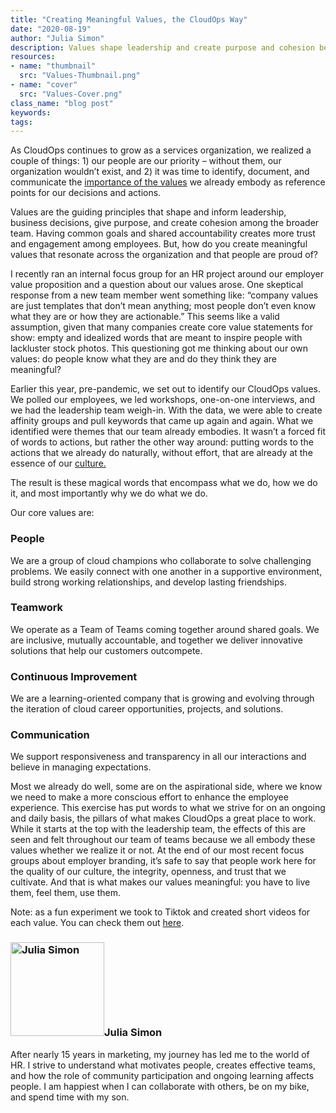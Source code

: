 ```yaml
---
title: "Creating Meaningful Values, the CloudOps Way"
date: "2020-08-19"
author: "Julia Simon"
description: Values shape leadership and create purpose and cohesion between teams. How do you create meaningful values that resonate?
resources:
- name: "thumbnail"
  src: "Values-Thumbnail.png"
- name: "cover"
  src: "Values-Cover.png"
class_name: "blog post"
keywords:
tags:
---
```


As CloudOps continues to grow as a services organization, we realized a couple of things: 1) our people are our priority – without them, our organization wouldn’t exist, and 2) it was time to identify, document, and communicate the <a href="https://blog.smarp.com/the-importance-of-company-values" target="_blank"> importance of the values</a> we already embody as reference points for our decisions and actions.

Values are the guiding principles that shape and inform leadership, business decisions, give purpose, and create cohesion among the broader team. Having common goals and shared accountability creates more trust and engagement among employees. But, how do you create meaningful values that resonate across the organization and that people are proud of?

I recently ran an internal focus group for an HR project around our employer value proposition and a question about our values arose. One skeptical response from a new team member went something like: “company values are just templates that don’t mean anything; most people don’t even know what they are or how they are actionable.” This seems like a valid assumption, given that many companies create core value statements for show: empty and idealized words that are meant to inspire people with lackluster stock photos. This questioning got me thinking about our own values: do people know what they are and do they think they are meaningful? 

Earlier this year, pre-pandemic, we set out to identify our CloudOps values. We polled our employees, we led workshops, one-on-one interviews, and we had the leadership team weigh-in. With the data, we were able to create affinity groups and pull keywords that came up again and again. What we identified were themes that our team already embodies. It wasn’t a forced fit of words to actions, but rather the other way around: putting words to the actions that we already do naturally, without effort, that are already at the essence of our <a href="https://hbr.org/2020/04/build-a-culture-that-aligns-with-peoples-values" target="_blank">culture.</a>

The result is these magical words that encompass what we do, how we do it, and most importantly why we do what we do.

Our core values are:

<h3>People</h3>

We are a group of cloud champions who collaborate to solve challenging problems. We easily connect with one another in a supportive environment, build strong working relationships, and develop lasting friendships.

<h3>Teamwork</h3>

We operate as a Team of Teams coming together around shared goals. We are inclusive, mutually accountable, and together we deliver innovative solutions that help our customers outcompete.

<h3>Continuous Improvement</h3>

We are a learning-oriented company that is growing and evolving through the iteration of cloud career opportunities, projects, and solutions.

<h3>Communication</h3>

We support responsiveness and transparency in all our interactions and believe in managing expectations.

Most we already do well, some are on the aspirational side, where we know we need to make a more conscious effort to enhance the employee experience. This exercise has put words to what we strive for on an ongoing and daily basis, the pillars of what makes CloudOps a great place to work. While it starts at the top with the leadership team, the effects of this are seen and felt throughout our team of teams because we all embody these values whether we realize it or not. At the end of our most recent focus groups about employer branding, it’s safe to say that people work here for the quality of our culture, the integrity, openness, and trust that we cultivate. And that is what makes our values meaningful: you have to live them, feel them, use them.

Note: as a fun experiment we took to Tiktok and created short videos for each value. You can check them out <a href="https://www.tiktok.com/@_cloudops" target="_blank">here</a>. 


<h3><img class="alignleft" src="/images/blog/post/T024XGS0G-U03GSDX48-b9b6861fc706-512.jpg" alt="Julia Simon" width="150">Julia Simon</h3><p>After nearly 15 years in marketing, my journey has led me to the world of HR. I strive to understand what motivates people, creates effective teams, and how the role of community participation and ongoing learning affects people. I am happiest when I can collaborate with others, be on my bike, and spend time with my son.</p>
